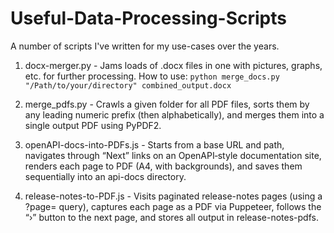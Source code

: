# Useful-Data-Processing-Scripts

A number of scripts I've written for my use-cases over the years.

1. docx-merger.py - Jams loads of .docx files in one with pictures, graphs, etc. for further processing.
   How to use: ```python merge_docs.py "/Path/to/your/directory" combined_output.docx```

2. merge_pdfs.py - Crawls a given folder for all PDF files, sorts them by any leading numeric prefix (then alphabetically), and merges them into a single output PDF using PyPDF2.

3. openAPI-docs-into-PDFs.js - Starts from a base URL and path, navigates through “Next” links on an OpenAPI‐style documentation site, renders each page to PDF (A4, with backgrounds), and saves them sequentially into an api-docs directory.

4. release-notes-to-PDF.js - Visits paginated release-notes pages (using a ?page= query), captures each page as a PDF via Puppeteer, follows the “›” button to the next page, and stores all output in release-notes-pdfs.
